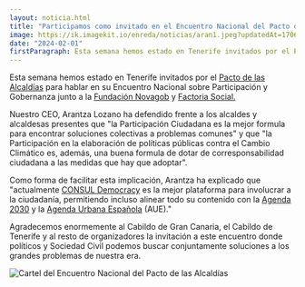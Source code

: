 ```yaml
---
layout: noticia.html
title: "Participamos como invitado en el Encuentro Nacional del Pacto de las Alcaldías"
image: https://ik.imagekit.io/enreda/noticias/aran1.jpeg?updatedAt=1706794727737
date: "2024-02-01"
firstParagraph: Esta semana hemos estado en Tenerife invitados por el Pacto de las Alcaldías para hablar en su Encuentro Nacional sobre Participación y Gobernanza junto a la Fundación Novagob y Factoria Social.
---
```


Esta semana hemos estado en Tenerife invitados por el [Pacto de las Alcaldías](https://pactodealcaldes-la.org/) para hablar en su Encuentro Nacional sobre Participación y Gobernanza junto a la [Fundación Novagob](https://novagob.org/) y [Factoria Social.](https://factoriasocial.org/)

Nuestro CEO, Arantza Lozano ha defendido frente a los alcaldes y alcaldesas presentes que "la Participación Ciudadana es la mejor formula para encontrar soluciones colectivas a problemas comunes" y que "la Participación en la elaboración de políticas públicas contra el Cambio Climático es, además, una buena formula de dotar de corresponsabilidad ciudadana a las medidas que hay que adoptar".

Como forma de facilitar esta implicación, Arantza ha explicado que "actualmente [CONSUL Democracy](https://consuldemocracy.org/es/) es la mejor plataforma para involucrar a la ciudadanía, permitiendo incluso alinear todo su contenido con la [Agenda 2030](https://www.un.org/sustainabledevelopment/es/development-agenda/) y la [Agenda Urbana Española](https://www.aue.gob.es/) (AUE)."

Agradecemos enormemente al Cabildo de Gran Canaria, el Cabildo de Tenerife y al resto de organizadores la invitación a este encuentro donde políticos y Sociedad Civil podemos buscar conjuntamente soluciones a los grandes problemas de nuestra era.

![Cartel del Encuentro Nacional del Pacto de las Alcaldías](https://ik.imagekit.io/enreda/noticias/Encuentro-nacional-alcaldias-4.jpg?updatedAt=1706794826201)
